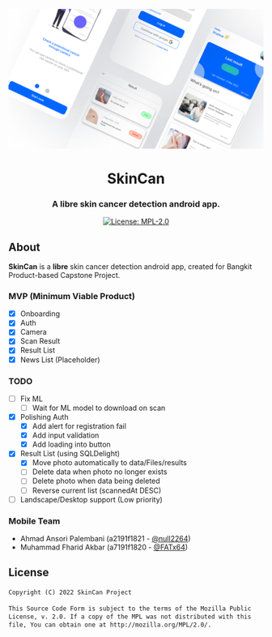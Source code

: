<p align="center">
    <a href="https://github.com/SkinCanOrg/SkinCan"><img src="https://github.com/SkinCanOrg/.github/raw/main/profile/shoot.png" alt="shoot" width="640"/></a>
</p>

<h1 align="center">SkinCan</h1>

<h3 align="center">A <b>libre</b> skin cancer detection android app.</h3>

<p id="badges" align="center">
    <a href="/LICENSE"><img alt="License: MPL-2.0" src="https://img.shields.io/badge/license-MPL--2.0-blue.svg"></a>
</p>

## About
**SkinCan** is a **libre** skin cancer detection android app, created for Bangkit Product-based Capstone Project.

### MVP (Minimum Viable Product)
- [x] Onboarding
- [x] Auth
- [x] Camera
- [x] Scan Result
- [x] Result List
- [x] News List (Placeholder)

### TODO
- [ ] Fix ML
   - [ ] Wait for ML model to download on scan
- [x] Polishing Auth
   - [x] Add alert for registration fail
   - [x] Add input validation
   - [x] Add loading into button
- [x] Result List (using SQLDelight)
   <!-- Reference: https://github.com/tachiyomiorg/tachiyomi/blob/master/app/src/main/java/eu/kanade/tachiyomi/data/cache/CoverCache.kt -->
   - [x] Move photo automatically to data/Files/results
   - [ ] Delete data when photo no longer exists
   - [ ] Delete photo when data being deleted
   - [ ] Reverse current list (scannedAt DESC)
- [ ] Landscape/Desktop support (Low priority)

### Mobile Team
- Ahmad Ansori Palembani (a2191f1821 - [@null2264](https://github.com/null2264))
- Muhammad Fharid Akbar (a7191f1820 - [@FATx64](https://github.com/FATx64))

## License
```
Copyright (C) 2022 SkinCan Project

This Source Code Form is subject to the terms of the Mozilla Public
License, v. 2.0. If a copy of the MPL was not distributed with this
file, You can obtain one at http://mozilla.org/MPL/2.0/.
```
